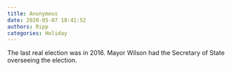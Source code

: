 ```yaml
---
title: Anonymous
date: 2020-05-07 18:41:52
authors: Ripp
categories: Holiday
---
```


 The last real election was in 2016. Mayor Wilson had the Secretary of State overseeing the election.